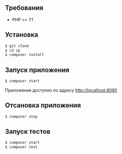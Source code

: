 ## Требования

* PHP >= 7.1

## Установка

```bash
$ git clone
$ cd zp
$ composer install
```

## Запуск приложения

```bash
$ composer start
```

Приложение доступно по адресу [http://localhost:8090](http://localhost:8090) 

## Отсановка приложения

```bash
$ composer stop
```

## Запуск тестов

```bash
$ composer start
$ composer test
```
